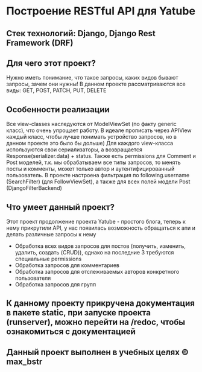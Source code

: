 # Построение RESTful API для Yatube
## Стек технологий: Django, Django Rest Framework (DRF)

## Для чего этот проект?
Нужно иметь понимание, что такое запросы, каких видов бывают запросы, зачем они нужны!
В данном проекте рассматриваются все виды: GET, POST, PATCH, PUT, DELETE

## Особенности реализации
Все view-classes наследуются от ModelViewSet (по факту generic класс), что очень упрощает работу.
В идеале прописать через APIView каждый класс, чтобы лучше понимать устройство запросов, но в данном проекте это было бы дольше)
Для каждого view-класса используются свои сериализаторы, а возвращается Response(serializer.data) + status.
Также есть permissions для Comment и Post моделей, т.к. мы обрабатываем все типы запросов, то менять посты и комменты, может только автор и аутентифицированный пользователь.
В проекте настроена фильтрация по following.username (SearchFilter) (для FollowViewSet), а также для всех полей модели Post (DjangoFilterBackend)

## Что умеет данный проект?
Этот проект продолжение проекта Yatube - простого блога, теперь к нему прикрутили API, у нас появилась возможность обращаться к апи и делать различные запросы к нему
* Обработка всех видов запросов для постов (получить, изменить, удалить, создать (CRUD)), однако на последние 3 требуются специальные permissions
* Обработка запросов для комментариев
* Обработка запросов для отслеживаемых авторов конкретного пользователя
* Обработка запросов для групп

## К данному проекту прикручена документация в пакете static, при запуске проекта (runserver), можно перейти на /redoc, чтобы ознакомиться с документацией
## Данный проект выполнен в учебных целях ©️ max_bstr
